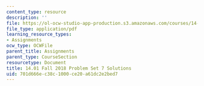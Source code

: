 ```yaml
---
content_type: resource
description: ''
file: https://ol-ocw-studio-app-production.s3.amazonaws.com/courses/14-01-principles-of-microeconomics-fall-2018/701d666ec38c1000ce20a61dc2e2bed7_MIT14_01F18_pset7sol.pdf
file_type: application/pdf
learning_resource_types:
- Assignments
ocw_type: OCWFile
parent_title: Assignments
parent_type: CourseSection
resourcetype: Document
title: 14.01 Fall 2018 Problem Set 7 Solutions
uid: 701d666e-c38c-1000-ce20-a61dc2e2bed7
---
```

